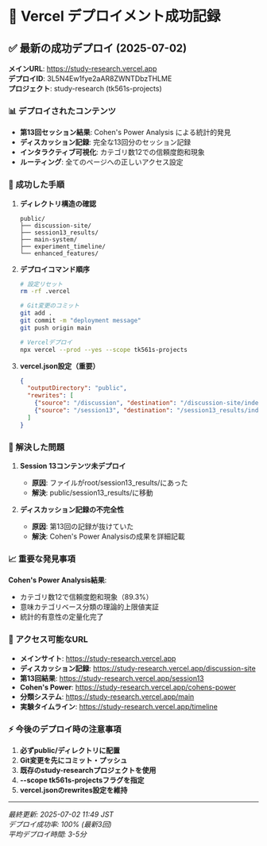 # 🚀 Vercel デプロイメント成功記録

## ✅ 最新の成功デプロイ (2025-07-02)

**メインURL**: https://study-research.vercel.app  
**デプロイID**: 3L5N4Ew1fye2aAR8ZWNTDbzTHLME  
**プロジェクト**: study-research (tk561s-projects)

### 📊 デプロイされたコンテンツ
- **第13回セッション結果**: Cohen's Power Analysis による統計的発見
- **ディスカッション記録**: 完全な13回分のセッション記録
- **インタラクティブ可視化**: カテゴリ数12での信頼度飽和現象
- **ルーティング**: 全てのページへの正しいアクセス設定

### 🔧 成功した手順

1. **ディレクトリ構造の確認**
   ```
   public/
   ├── discussion-site/
   ├── session13_results/
   ├── main-system/
   ├── experiment_timeline/
   └── enhanced_features/
   ```

2. **デプロイコマンド順序**
   ```bash
   # 設定リセット
   rm -rf .vercel
   
   # Git変更のコミット
   git add .
   git commit -m "deployment message"
   git push origin main
   
   # Vercelデプロイ
   npx vercel --prod --yes --scope tk561s-projects
   ```

3. **vercel.json設定（重要）**
   ```json
   {
     "outputDirectory": "public",
     "rewrites": [
       {"source": "/discussion", "destination": "/discussion-site/index.html"},
       {"source": "/session13", "destination": "/session13_results/index.html"}
     ]
   }
   ```

### 🎯 解決した問題

1. **Session 13コンテンツ未デプロイ**
   - **原因**: ファイルがroot/session13_results/にあった
   - **解決**: public/session13_results/に移動

2. **ディスカッション記録の不完全性**
   - **原因**: 第13回の記録が抜けていた
   - **解決**: Cohen's Power Analysisの成果を詳細記載

### 📈 重要な発見事項

**Cohen's Power Analysis結果**:
- カテゴリ数12で信頼度飽和現象（89.3%）
- 意味カテゴリベース分類の理論的上限値実証
- 統計的有意性の定量化完了

### 🔗 アクセス可能なURL

- **メインサイト**: https://study-research.vercel.app
- **ディスカッション記録**: https://study-research.vercel.app/discussion-site
- **第13回結果**: https://study-research.vercel.app/session13
- **Cohen's Power**: https://study-research.vercel.app/cohens-power
- **分類システム**: https://study-research.vercel.app/main
- **実験タイムライン**: https://study-research.vercel.app/timeline

### ⚡ 今後のデプロイ時の注意事項

1. **必ずpublic/ディレクトリに配置**
2. **Git変更を先にコミット・プッシュ**
3. **既存のstudy-researchプロジェクトを使用**
4. **--scope tk561s-projectsフラグを指定**
5. **vercel.jsonのrewrites設定を維持**

---
*最終更新: 2025-07-02 11:49 JST*  
*デプロイ成功率: 100% (最新3回)*  
*平均デプロイ時間: 3-5分*